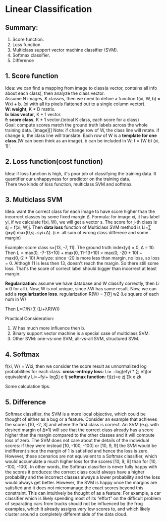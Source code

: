 # Linear Classification
## Summary:
1. Score function.
2. Loss function.
3. Multiclass support vector machine classifier (SVM).
4. Softmax classifier.
5. Difference

## 1. Score function
Idea: we can find a mapping from image to class(a vector, contains all info about each class), then analyze the class vector.\
Assume N images, K classes, then we nned to define a function f(xi, W, b) = Wxi + b. (xi with all its pixels flattened out to a single column vector).  \
**W: weight**, K * D matrix. \
**b: bias vector**, K * 1 vector. \
**f: score class**, K * 1 vector.(totoal K class, each score for a class) \
Goal: compute scores match the ground truth labels across the whole training data.
[image][]
Note: if change row of W, the class line will retate. if change b, the class line will translate. Each row of W is a **template for one class**.(W can been think as an image). b can be included in W: f = (W b) (xi, 1)'. 

## 2. Loss function(cost function)
Idea: if loss function is high, it's poor job of classifying the training data. It quantifier our unhappyness for predictor on the training data. \
There two kinds of loss function, multiclass SVM and softmax.

## 3. Multiclass SVM
Idea: want the correct class for each image to have score higher than the incorrect classes by some fixed margin Δ. 
Formula: for image xi, it has label yi, if we calculate f(xi, W), we will get a vector s. The score for j-th class is 
sj = f(xi, W)j. Then  **data loss** function of Multiclass SVM method is
Li=∑ (j≠yi) max(0,sj−syi+Δ). (i.e. all sum of wrong class differece and some margin)

Example: score class s=[13, -7, 11]. The ground truth index(yi) = 0, Δ = 10. Then 
L = max(0, -7-13+10) + max(0, 11-13+10) 
  = max(0, -20 + 10) + max(0,-2 + 10)
Analyze: since -20 is more less than margin, no loss, so loss = 0. Althogh 11 is less then 13, doesn't reach the margin. So there still some loss.  That's the score of correct label should bigger than incorrect at least margin.

**Regularization**: assume we have database and W classify correctly, then Li = 0 for all i. Now, W is not unique, since λW has same result. Now, we can add a **regularization loss**.
regularization R(W) = ∑i∑j w2 (i.e square of each num in W)

Then L=(1/N) ∑ (Li+λR(W))

Practical Consideration:
1. W has much more influence then b. 
2. Binary support vector machine is a special case of multiclass SVM. 
3. Other SVM: one-vs-one SVM, all-vs-all SVM, structured SVM. 

## 4. Softmax 
f(xi, W) = Wxi, then we consider the score result as unnormalized log probabilities for each class.
**cross-entropy loss**: Li= −log(efyi * ∑j efj)or equivalently Li=−fyi+ log∑j e fj
**softmax function**: fj(z)=e zj ∑k e zk

Some calculation tips.

## 5. Difference
Softmax classifier, the SVM is a more local objective, which could be thought of either as a bug or a feature. Consider an example that achieves the scores [10, -2, 3] and where the first class is correct. An SVM (e.g. with desired margin of Δ=1) will see that the correct class already has a score higher than the margin compared to the other classes and it will compute loss of zero. The SVM does not care about the details of the individual scores: if they were instead [10, -100, -100] or [10, 9, 9] the SVM would be indifferent since the margin of 1 is satisfied and hence the loss is zero. However, these scenarios are not equivalent to a Softmax classifier, which would accumulate a much higher loss for the scores [10, 9, 9] than for [10, -100, -100]. In other words, the Softmax classifier is never fully happy with the scores it produces: the correct class could always have a higher probability and the incorrect classes always a lower probability and the loss would always get better. However, the SVM is happy once the margins are satisfied and it does not micromanage the exact scores beyond this constraint. This can intuitively be thought of as a feature: For example, a car classifier which is likely spending most of its “effort” on the difficult problem of separating cars from trucks should not be influenced by the frog examples, which it already assigns very low scores to, and which likely cluster around a completely different side of the data cloud.

